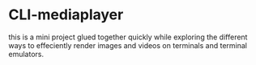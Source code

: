 # CLI-mediaplayer
this is a mini project glued together quickly while exploring the different ways to effeciently render images and videos on terminals and terminal emulators.
